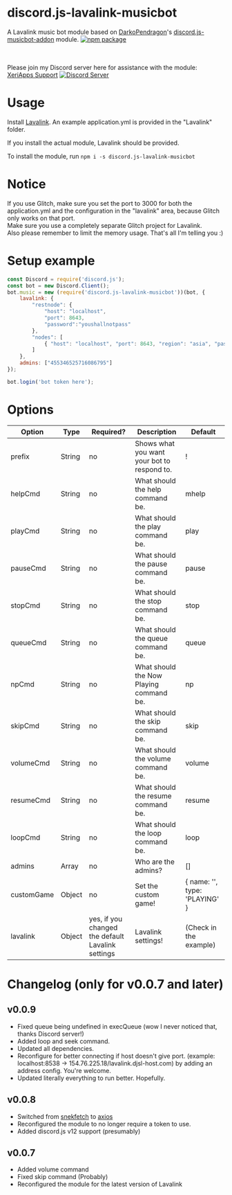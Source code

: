 # discord.js-lavalink-musicbot
A Lavalink music bot module based on [DarkoPendragon](https://github.com/DarkoPendragon)'s [discord.js-musicbot-addon](https://github.com/DarkoPendragon/discord.js-musicbot-addon) module.
[![npm package](https://nodei.co/npm/discord.js-lavalink-musicbot.png?downloads=true&downloadRank=true&stars=true)](https://nodei.co/npm/discord.js-lavalink-musicbot/)  

<br><br>
Please join my Discord server here for assistance with the module: [XeriApps Support](https://discord.gg/dNN4azK)
[![Discord Server](https://discordapp.com/api/guilds/483203473643405312/embed.png)](https://discord.gg/dNN4azK)

# Usage
Install [Lavalink](https://ci.fredboat.com/viewLog.html?buildId=lastSuccessful&buildTypeId=Lavalink_Build&tab=artifacts&guest=1). An example
application.yml is provided in the "Lavalink" folder.

If you install the actual module, Lavalink should be provided.

To install the module, run `npm i -s discord.js-lavalink-musicbot`

# Notice
If you use Glitch, make sure you set the port to 3000 for both the application.yml and the configuration in the "lavalink" area, because Glitch only works on that port.<br>
Make sure you use a completely separate Glitch project for Lavalink.<br>
Also please remember to limit the memory usage. That's all I'm telling you :)

# Setup example
```javascript
const Discord = require('discord.js');
const bot = new Discord.Client();
bot.music = new (require('discord.js-lavalink-musicbot'))(bot, {
	lavalink: {
		"restnode": {
			"host": "localhost",
			"port": 8643,
			"password":"youshallnotpass"
		},
		"nodes": [
			{ "host": "localhost", "port": 8643, "region": "asia", "password": "youshallnotpass" }
		]
	},
	admins: ["455346525716086795"]
});

bot.login('bot token here');
```

# Options

| Option | Type | Required? | Description | Default
| --- | --- | --- | --- | --- |
| prefix | String | no | Shows what you want your bot to respond to. | ! |
| helpCmd | String | no | What should the help command be. | mhelp |
| playCmd | String | no | What should the play command be. | play |
| pauseCmd | String | no | What should the pause command be. | pause |
| stopCmd | String | no | What should the stop command be. | stop |
| queueCmd | String | no | What should the queue command be. | queue |
| npCmd | String | no | What should the Now Playing command be. | np |
| skipCmd | String | no | What should the skip command be. | skip |
| volumeCmd | String | no | What should the volume command be. | volume |
| resumeCmd | String | no | What should the resume command be. | resume |
| loopCmd | String | no | What should the loop command be. | loop |
| admins | Array | no | Who are the admins? | [] |
| customGame | Object | no | Set the custom game! | { name: '', type: 'PLAYING' } |
| lavalink | Object | yes, if you changed the default Lavalink settings | Lavalink settings! | (Check in the example) | 

# Changelog (only for v0.0.7 and later)
v0.0.9
---
- Fixed queue being undefined in execQueue (wow I never noticed that, thanks Discord server!)
- Added loop and seek command.
- Updated all dependencies.
- Reconfigure for better connecting if host doesn't give port. (example: localhost:8538 -> 154.76.225.18/lavalink.djsl-host.com) by adding an address config. You're welcome.
- Updated literally everything to run better. Hopefully.

v0.0.8
---
- Switched from [snekfetch](https://npmjs.com/package/snekfetch) to [axios](https://npmjs.com/package/axios)
- Reconfigured the module to no longer require a token to use.
- Added discord.js v12 support (presumably)

v0.0.7
---
- Added volume command
- Fixed skip command (Probably)
- Reconfigured the module for the latest version of Lavalink